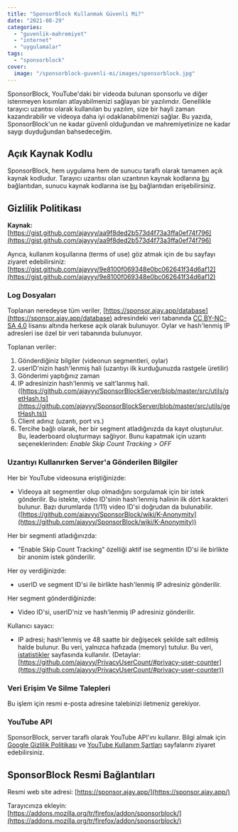 ```yaml
---
title: "SponsorBlock Kullanmak Güvenli Mi?"
date: "2021-08-29"
categories: 
  - "guvenlik-mahremiyet"
  - "internet"
  - "uygulamalar"
tags: 
  - "sponsorblock"
cover:
  image: "/sponsorblock-guvenli-mi/images/sponsorblock.jpg"
---
```


SponsorBlock, YouTube'daki bir videoda bulunan sponsorlu ve diğer istenmeyen kısımları atlayabilmenizi sağlayan bir yazılımdır. Genellikle tarayıcı uzantısı olarak kullanılan bu yazılım, size bir hayli zaman kazandırabilir ve videoya daha iyi odaklanabilmenizi sağlar. Bu yazıda, SponsorBlock'un ne kadar güvenli olduğundan ve mahremiyetinize ne kadar saygı duyduğundan bahsedeceğim.

## Açık Kaynak Kodlu

SponsorBlock, hem uygulama hem de sunucu taraflı olarak tamamen açık kaynak kodludur. Tarayıcı uzantısı olan uzantının kaynak kodlarına [bu](https://github.com/ajayyy/SponsorBlock) bağlantıdan, sunucu kaynak kodlarına ise [bu](https://github.com/ajayyy/SponsorBlockServer) bağlantıdan erişebilirsiniz.

## Gizlilik Politikası

**Kaynak:** [https://gist.github.com/ajayyy/aa9f8ded2b573d4f73a3ffa0ef74f796](https://gist.github.com/ajayyy/aa9f8ded2b573d4f73a3ffa0ef74f796)

Ayrıca, kullanım koşullarına (terms of use) göz atmak için de bu sayfayı ziyaret edebilirsiniz: [https://gist.github.com/ajayyy/9e8100f069348e0bc062641f34d6af12](https://gist.github.com/ajayyy/9e8100f069348e0bc062641f34d6af12)

### Log Dosyaları

Toplanan neredeyse tüm veriler, [https://sponsor.ajay.app/database](https://sponsor.ajay.app/database) adresindeki veri tabanında [CC BY-NC-SA 4.0](https://creativecommons.org/licenses/by-nc-sa/4.0/) lisansı altında herkese açık olarak bulunuyor. Oylar ve hash'lenmiş IP adresleri ise özel bir veri tabanında bulunuyor.

Toplanan veriler:

1. Gönderdiğiniz bilgiler (videonun segmentleri, oylar)
2. userID'nizin hash'lenmiş hali (uzantıyı ilk kurduğunuzda rastgele üretilir)
3. Gönderimi yaptığınız zaman
4. IP adresinizin hash'lenmiş ve salt'lanmış hali. ([https://github.com/ajayyy/SponsorBlockServer/blob/master/src/utils/getHash.ts](https://github.com/ajayyy/SponsorBlockServer/blob/master/src/utils/getHash.ts))
5. Client adınız (uzantı, port vs.)
6. Tercihe bağlı olarak, her bir segment atladığınızda da kayıt oluşturulur. Bu, leaderboard oluşturmayı sağlıyor. Bunu kapatmak için uzantı seçeneklerinden: _Enable Skip Count Tracking > OFF_

### Uzantıyı Kullanırken Server'a Gönderilen Bilgiler

Her bir YouTube videosuna eriştiğinizde:

- Videoya ait segmentler olup olmadığını sorgulamak için bir istek gönderilir. Bu istekte, video ID'sinin hash'lenmiş halinin ilk dört karakteri bulunur. Bazı durumlarda (1/11) video ID'si doğrudan da bulunabilir. ([https://github.com/ajayyy/SponsorBlock/wiki/K-Anonymity](https://github.com/ajayyy/SponsorBlock/wiki/K-Anonymity))

Her bir segmenti atladığınızda:

- "Enable Skip Count Tracking" özelliği aktif ise segmentin ID'si ile birlikte bir anonim istek gönderilir.

Her oy verdiğinizde:

- userID ve segment ID'si ile birlikte hash'lenmiş IP adresiniz gönderilir.

Her segment gönderdiğinizde:

- Video ID'si, userID'niz ve hash'lenmiş IP adresiniz gönderilir.

Kullanıcı sayacı:

- IP adresi; hash'lenmiş ve 48 saatte bir değişecek şekilde salt edilmiş halde bulunur. Bu veri, yalnızca hafızada (memory) tutulur. Bu veri, [istatistikler](https://sponsor.ajay.app/stats/) sayfasında kullanılır. (Detaylar: [https://github.com/ajayyy/PrivacyUserCount/#privacy-user-counter](https://github.com/ajayyy/PrivacyUserCount/#privacy-user-counter))

### Veri Erişim Ve Silme Talepleri

Bu işlem için resmi e-posta adresine talebinizi iletmeniz gerekiyor.

### YouTube API

SponsorBlock, server taraflı olarak YouTube API'ını kullanır. Bilgi almak için [Google Gizlilik Politikası](https://policies.google.com/privacy) ve [YouTube Kullanım Şartları](https://www.youtube.com/t/terms) sayfalarını ziyaret edebilirsiniz.

## SponsorBlock Resmi Bağlantıları

Resmi web site adresi: [https://sponsor.ajay.app/](https://sponsor.ajay.app/)

Tarayıcınıza ekleyin: [https://addons.mozilla.org/tr/firefox/addon/sponsorblock/](https://addons.mozilla.org/tr/firefox/addon/sponsorblock/)
